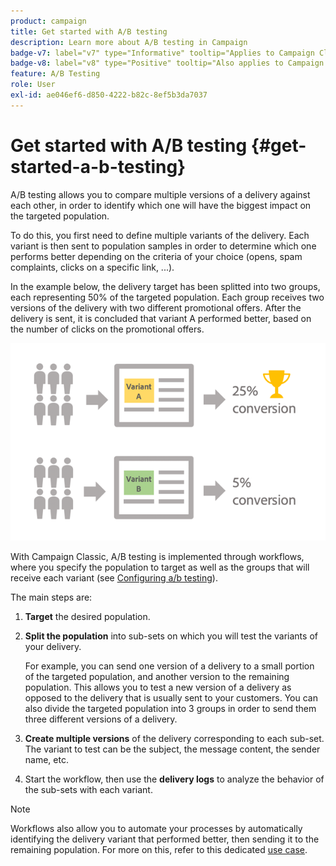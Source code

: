 ```yaml
---
product: campaign
title: Get started with A/B testing
description: Learn more about A/B testing in Campaign
badge-v7: label="v7" type="Informative" tooltip="Applies to Campaign Classic v7"
badge-v8: label="v8" type="Positive" tooltip="Also applies to Campaign v8"
feature: A/B Testing
role: User
exl-id: ae046ef6-d850-4222-b82c-8ef5b3da7037
---
```

# Get started with A/B testing {#get-started-a-b-testing}


A/B testing allows you to compare multiple versions of a delivery against each other, in order to identify which one will have the biggest impact on the targeted population.

To do this, you first need to define multiple variants of the delivery. Each variant is then sent to population samples in order to determine which one performs better depending on the criteria of your choice (opens, spam complaints, clicks on a specific link, ...). 

In the example below, the delivery target has been splitted into two groups, each representing 50% of the targeted population. Each group receives two versions of the delivery with two different promotional offers. After the delivery is sent, it is concluded that variant A performed better, based on the number of clicks on the promotional offers.

![](assets/a-b-testing-schema.png)

With Campaign Classic, A/B testing is implemented through workflows, where you specify the population to target as well as the groups that will receive each variant (see [Configuring a/b testing](configuring-a-b-testing.md)).

The main steps are:

1. **Target** the desired population.
1. **Split the population** into sub-sets on which you will test the variants of your delivery.

     For example, you can send one version of a delivery to a small portion of the targeted population, and another version to the remaining population. This allows you to test a new version of a delivery as opposed to the delivery that is usually sent to your customers. You can also divide the targeted population into 3 groups in order to send them  three different versions of a delivery.

1. **Create multiple versions** of the delivery corresponding to each sub-set. The variant to test can be the subject, the message content, the sender name, etc.
1. Start the workflow, then use the **delivery logs** to analyze the behavior of the sub-sets with each variant.

>[!NOTE]
>
>Workflows also allow you to automate your processes by automatically identifying the delivery variant that performed better, then sending it to the remaining population. For more on this, refer to this dedicated [use case](a-b-testing-use-case.md).
